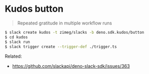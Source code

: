 # Kudos button

> Repeated gratitude in multiple workflow runs

```sh
$ slack create kudos -t zimeg/slacks -b deno.sdk.kudos/button
$ cd kudos
$ slack run
$ slack trigger create --trigger-def ./trigger.ts
```

Related:

- https://github.com/slackapi/deno-slack-sdk/issues/363

